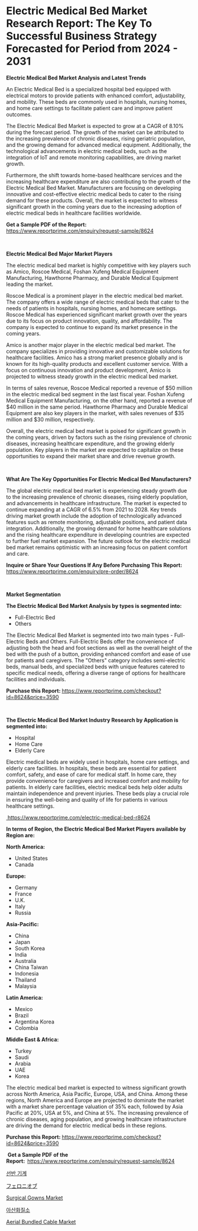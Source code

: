 <p><h1>Electric Medical Bed Market Research Report: The Key To Successful Business Strategy Forecasted for Period from 2024 - 2031</h1></p><p><strong>Electric Medical Bed Market Analysis and Latest Trends</strong></p>
<p><p>An Electric Medical Bed is a specialized hospital bed equipped with electrical motors to provide patients with enhanced comfort, adjustability, and mobility. These beds are commonly used in hospitals, nursing homes, and home care settings to facilitate patient care and improve patient outcomes.</p><p>The Electric Medical Bed Market is expected to grow at a CAGR of 8.10% during the forecast period. The growth of the market can be attributed to the increasing prevalence of chronic diseases, rising geriatric population, and the growing demand for advanced medical equipment. Additionally, the technological advancements in electric medical beds, such as the integration of IoT and remote monitoring capabilities, are driving market growth.</p><p>Furthermore, the shift towards home-based healthcare services and the increasing healthcare expenditure are also contributing to the growth of the Electric Medical Bed Market. Manufacturers are focusing on developing innovative and cost-effective electric medical beds to cater to the rising demand for these products. Overall, the market is expected to witness significant growth in the coming years due to the increasing adoption of electric medical beds in healthcare facilities worldwide.</p></p>
<p><strong>Get a Sample PDF of the Report:&nbsp;</strong> <a href="https://www.reportprime.com/enquiry/request-sample/8624">https://www.reportprime.com/enquiry/request-sample/8624</a></p>
<p>&nbsp;</p>
<p><strong>Electric Medical Bed Major Market Players</strong></p>
<p><p>The electric medical bed market is highly competitive with key players such as Amico, Roscoe Medical, Foshan Xufeng Medical Equipment Manufacturing, Hawthorne Pharmacy, and Durable Medical Equipment leading the market.</p><p>Roscoe Medical is a prominent player in the electric medical bed market. The company offers a wide range of electric medical beds that cater to the needs of patients in hospitals, nursing homes, and homecare settings. Roscoe Medical has experienced significant market growth over the years due to its focus on product innovation, quality, and affordability. The company is expected to continue to expand its market presence in the coming years.</p><p>Amico is another major player in the electric medical bed market. The company specializes in providing innovative and customizable solutions for healthcare facilities. Amico has a strong market presence globally and is known for its high-quality products and excellent customer service. With a focus on continuous innovation and product development, Amico is projected to witness steady growth in the electric medical bed market.</p><p>In terms of sales revenue, Roscoe Medical reported a revenue of $50 million in the electric medical bed segment in the last fiscal year. Foshan Xufeng Medical Equipment Manufacturing, on the other hand, reported a revenue of $40 million in the same period. Hawthorne Pharmacy and Durable Medical Equipment are also key players in the market, with sales revenues of $35 million and $30 million, respectively.</p><p>Overall, the electric medical bed market is poised for significant growth in the coming years, driven by factors such as the rising prevalence of chronic diseases, increasing healthcare expenditure, and the growing elderly population. Key players in the market are expected to capitalize on these opportunities to expand their market share and drive revenue growth.</p></p>
<p>&nbsp;</p>
<p><strong>What Are The Key Opportunities For Electric Medical Bed Manufacturers?</strong></p>
<p><p>The global electric medical bed market is experiencing steady growth due to the increasing prevalence of chronic diseases, rising elderly population, and advancements in healthcare infrastructure. The market is expected to continue expanding at a CAGR of 6.5% from 2021 to 2028. Key trends driving market growth include the adoption of technologically advanced features such as remote monitoring, adjustable positions, and patient data integration. Additionally, the growing demand for home healthcare solutions and the rising healthcare expenditure in developing countries are expected to further fuel market expansion. The future outlook for the electric medical bed market remains optimistic with an increasing focus on patient comfort and care.</p></p>
<p><strong>Inquire or Share Your Questions If Any Before Purchasing This Report:</strong> <a href="https://www.reportprime.com/enquiry/pre-order/8624">https://www.reportprime.com/enquiry/pre-order/8624</a></p>
<p>&nbsp;</p>
<p><strong>Market Segmentation</strong></p>
<p><strong>The Electric Medical Bed Market Analysis by types is segmented into:</strong></p>
<p><ul><li>Full-Electric Bed</li><li>Others</li></ul></p>
<p><p>The Electric Medical Bed Market is segmented into two main types - Full-Electric Beds and Others. Full-Electric Beds offer the convenience of adjusting both the head and foot sections as well as the overall height of the bed with the push of a button, providing enhanced comfort and ease of use for patients and caregivers. The "Others" category includes semi-electric beds, manual beds, and specialized beds with unique features catered to specific medical needs, offering a diverse range of options for healthcare facilities and individuals.</p></p>
<p><strong>Purchase this Report:&nbsp;</strong><a href="https://www.reportprime.com/checkout?id=8624&price=3590">https://www.reportprime.com/checkout?id=8624&price=3590</a></p>
<p>&nbsp;</p>
<p><strong>The Electric Medical Bed Market Industry Research by Application is segmented into:</strong></p>
<p><ul><li>Hospital</li><li>Home Care</li><li>Elderly Care</li></ul></p>
<p><p>Electric medical beds are widely used in hospitals, home care settings, and elderly care facilities. In hospitals, these beds are essential for patient comfort, safety, and ease of care for medical staff. In home care, they provide convenience for caregivers and increased comfort and mobility for patients. In elderly care facilities, electric medical beds help older adults maintain independence and prevent injuries. These beds play a crucial role in ensuring the well-being and quality of life for patients in various healthcare settings.</p></p>
<p><a href="https://www.reportprime.com/electric-medical-bed-r8624">&nbsp;https://www.reportprime.com/electric-medical-bed-r8624</a></p>
<p><strong>In terms of Region, the Electric Medical Bed Market Players available by Region are:</strong></p>
<p>
    <p> <strong> North America: </strong>
        <ul>
            <li>United States</li>
            <li>Canada</li>
        </ul>
        </p> 
    <p> <strong> Europe: </strong>
        <ul>
            <li>Germany</li>
            <li>France</li>
            <li>U.K.</li>
            <li>Italy</li>
            <li>Russia</li>
        </ul>
        </p> 
    <p> <strong> Asia-Pacific: </strong>
        <ul>
            <li>China</li>
            <li>Japan</li>
            <li>South Korea</li>
            <li>India</li>
            <li>Australia</li>
            <li>China Taiwan</li>
            <li>Indonesia</li>
            <li>Thailand</li>
            <li>Malaysia</li>
        </ul>
        </p> 
    <p> <strong> Latin America: </strong>
        <ul>
            <li>Mexico</li>
            <li>Brazil</li>
            <li>Argentina Korea</li>
            <li>Colombia</li>
        </ul>
        </p> 
    <p> <strong> Middle East & Africa: </strong>
        <ul>
            <li>Turkey</li>
            <li>Saudi</li>
            <li>Arabia</li>
            <li>UAE</li>
            <li>Korea</li>
        </ul>
    </p>
    </p>
<p><p>The electric medical bed market is expected to witness significant growth across North America, Asia Pacific, Europe, USA, and China. Among these regions, North America and Europe are projected to dominate the market with a market share percentage valuation of 35% each, followed by Asia Pacific at 20%, USA at 5%, and China at 5%. The increasing prevalence of chronic diseases, aging population, and growing healthcare infrastructure are driving the demand for electric medical beds in these regions.</p></p>
<p><strong>Purchase this Report: </strong><a href="https://www.reportprime.com/checkout?id=8624&price=3590">https://www.reportprime.com/checkout?id=8624&price=3590</a></p>
<p>&nbsp;<strong>Get a Sample PDF of the Report:&nbsp;&nbsp;</strong><a href="https://www.reportprime.com/enquiry/request-sample/8624">https://www.reportprime.com/enquiry/request-sample/8624</a></p>
<p><strong></strong></p>
<p><p><a href="https://github.com/rsg307664904/Market-Research-Report-List-1/blob/main/351524921054.md">선반 기계</a></p><p><a href="https://github.com/marbadji/Market-Research-Report-List-1/blob/main/954103123050.md">フェロニオブ</a></p><p><a href="https://github.com/josesg55/Market-Research-Report-List-2/blob/main/surgical-gowns-market.md">Surgical Gowns Market</a></p><p><a href="https://github.com/PercyHagernes9778/Market-Research-Report-List-1/blob/main/776008721055.md">아산화질소</a></p><p><a href="https://issuu.com/reportprime-2/docs/aerial-bundled-cable-market-size-2030.pptx">Aerial Bundled Cable Market</a></p></p>